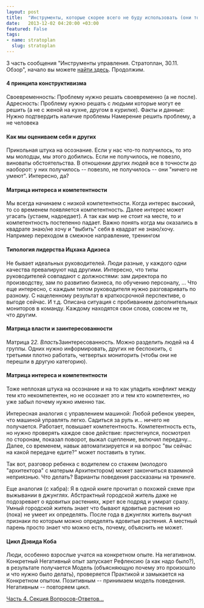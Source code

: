 ```yaml
---
layout: post
title:  "Инструменты, которые скорее всего не буду использовать (они тоже хороши)"
date:   2013-12-02 04:20:00 +03:00
featured: False
tags: 
- name: stratoplan
  slug: stratoplan
---
```

3 часть сообщения "Инструменты управления. Стратоплан, 30.11. Обзор", начало вы можете [найти здесь](http://kavaleu.ru/blog/12-instrumenty-upravleniya-stratoplan-3011-obzor/). Продолжим.

#### 4 принципа конструктивизма ####
Своевременность: Проблему нужно решать своевременно (а не после).
Адресность: Проблему нужно решать с людьми которые могут ее решить (а не с женой на кухне, другом в курилке).
Факты и данные: Нужно подтвердить наличие проблемы
Намерение решить проблему, а не человека
 
#### Как мы оцениваем себя и других ####
Прикольная штука на осознание.
Если у нас что-то получилось, то это мы молодцы, мы этого добились.
Если не получилось, не повезло, виноваты обстоятельства.
В отношении других людей все в точности до наоборот: у них получилось -- повезло, не получилось -- они "ничего не умеют".
Интересно, да?
 
#### Матрица интереса и компетентности ####
Мы всегда начинаем с низкой компетентности. Когда интерес высокий, то со временем появляется компетентность.
Далее интерес может угасать (устаем, надоедает). А так как мир не стоит на месте, то и компетентность постепенно падает.
Важно понять когда мы оказались в квадрате знаю/не хочу и "выбить" себя в квадрат не знаю/хочу. Например переходом в смежное направление, тренингом

#### Типология лидерства Ицхака Адизеса ####
Не бывает идеальных руководителей. Люди разные, у каждого одни качества превалируют над другими. Интересно, что типы руководителей совпадают с должностями: зам директора по производству, зам по развитию бизнеса, по обучению персоналу, ...
Что еще интересно, с каждым типом руководителя нужно разговаривать по разному.
С нацеленному результат в краткосрочной перспективе, о выгоде сейчас. И т.д.
Описана ситуация с пробиванием дополнительных мониторов в команду. Каждому находятся свои слова, совсем не те, что другим.

#### Матрица власти и заинтересованности ####
Матрица 2*2. Власть*Заинтересованность. Можно разделить людей на 4 группы.
Одних нужно информировать, других не беспокоить, с третьими плотно работать, четвертых мониторить (чтобы они не перешли в другую категорию).

#### Матрица интереса и компетентности ####
Тоже неплохая штука на осознание и на то как уладить конфликт между тем кто некомпетентен, но не осознает это и тем кто компетентен, но уже забыл почему нужно именно так.

Интересная аналогия с управлением машиной:
Любой ребенок уверен, что машиной управлять легко. Садиться за руль и... ничего не получается. 
Работает, повышает компетентность. Компетентность есть, но нужно проверять каждое свое действие: пристегнулся, посмотрел по сторонам, показал поворот, выжал сцепление, включил передачу...
Далее, со временем, навык автоматизируется и на вопрос "вы сейчас на какой передаче едите?" может поставить в тупик.

Так вот, разговор ребенка с водителем со стажем (молодого "архитектора" с матерым Архитектором) может закончиться взаимной неприязнью.
Что делать? Варианты поведения рассказаны на тренинге.

Еще аналогия (с хабра):
Я в одной книге прочитал о похожей схеме при выжывании в джунглях.
Абстрактный городской житель даже не подозревает о ядовитых растениях, жрет все подряд и умират сразу.
Умный городской житель знает что бывают ядовитые растения но (пока) не умеет их определять.
После года в джунглях житель выучил признаки по которым можно определять ядовитые растения.
А местный парень просто знает что можно есть, почему, объяснить не может. 

#### Цикл Дэвида Коба ####
Люди, особенно взрослые учатся на конкретном опыте. На негативном.
Конкретный Негативный опыт запускает Рефлексию (а как надо было?), в результате получается Модель (объясняющую почему это произошло и что нужно было делать), проверяется Практикой и замыкается на Конкретном опытом. Позитивным -- принимаем модель поведения. Негативным -- повторяем цикл. 

[Часть 4. Секция Вопросов-Ответов...](http://kavaleu.ru/blog/15-sekciya-vopros-otvet/)
